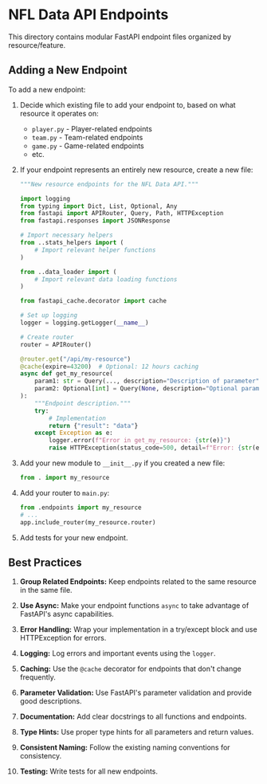 # NFL Data API Endpoints

This directory contains modular FastAPI endpoint files organized by resource/feature.

## Adding a New Endpoint

To add a new endpoint:

1. Decide which existing file to add your endpoint to, based on what resource it operates on:
   - `player.py` - Player-related endpoints
   - `team.py` - Team-related endpoints
   - `game.py` - Game-related endpoints
   - etc.

2. If your endpoint represents an entirely new resource, create a new file:
   ```python
   """New resource endpoints for the NFL Data API."""

   import logging
   from typing import Dict, List, Optional, Any
   from fastapi import APIRouter, Query, Path, HTTPException
   from fastapi.responses import JSONResponse

   # Import necessary helpers
   from ..stats_helpers import (
       # Import relevant helper functions
   )

   from ..data_loader import (
       # Import relevant data loading functions
   )

   from fastapi_cache.decorator import cache

   # Set up logging
   logger = logging.getLogger(__name__)

   # Create router
   router = APIRouter()

   @router.get("/api/my-resource")
   @cache(expire=43200)  # Optional: 12 hours caching
   async def get_my_resource(
       param1: str = Query(..., description="Description of parameter"),
       param2: Optional[int] = Query(None, description="Optional parameter")
   ):
       """Endpoint description."""
       try:
           # Implementation
           return {"result": "data"}
       except Exception as e:
           logger.error(f"Error in get_my_resource: {str(e)}")
           raise HTTPException(status_code=500, detail=f"Error: {str(e)}")
   ```

3. Add your new module to `__init__.py` if you created a new file:
   ```python
   from . import my_resource
   ```

4. Add your router to `main.py`:
   ```python
   from .endpoints import my_resource
   # ...
   app.include_router(my_resource.router)
   ```

5. Add tests for your new endpoint.

## Best Practices

1. **Group Related Endpoints:** Keep endpoints related to the same resource in the same file.

2. **Use Async:** Make your endpoint functions `async` to take advantage of FastAPI's async capabilities.

3. **Error Handling:** Wrap your implementation in a try/except block and use HTTPException for errors.

4. **Logging:** Log errors and important events using the `logger`.

5. **Caching:** Use the `@cache` decorator for endpoints that don't change frequently.

6. **Parameter Validation:** Use FastAPI's parameter validation and provide good descriptions.

7. **Documentation:** Add clear docstrings to all functions and endpoints.

8. **Type Hints:** Use proper type hints for all parameters and return values.

9. **Consistent Naming:** Follow the existing naming conventions for consistency.

10. **Testing:** Write tests for all new endpoints.